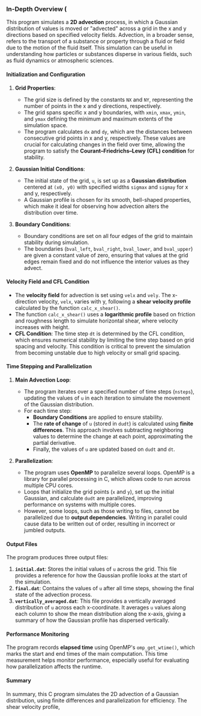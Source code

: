 

### In-Depth Overview (

This program simulates a **2D advection** process, in which a Gaussian distribution of values is moved or "advected" across a grid in the x and y directions based on specified velocity fields. Advection, in a broader sense, refers to the transport of a substance or property through a fluid or field due to the motion of the fluid itself. This simulation can be useful in understanding how particles or substances disperse in various fields, such as fluid dynamics or atmospheric sciences.

#### Initialization and Configuration

1. **Grid Properties**:
   - The grid size is defined by the constants `NX` and `NY`, representing the number of points in the x and y directions, respectively.
   - The grid spans specific x and y boundaries, with `xmin`, `xmax`, `ymin`, and `ymax` defining the minimum and maximum extents of the simulation space.
   - The program calculates `dx` and `dy`, which are the distances between consecutive grid points in x and y, respectively. These values are crucial for calculating changes in the field over time, allowing the program to satisfy the **Courant–Friedrichs–Lewy (CFL) condition** for stability.

2. **Gaussian Initial Conditions**:
   - The initial state of the grid, `u`, is set up as a **Gaussian distribution** centered at `(x0, y0)` with specified widths `sigmax` and `sigmay` for x and y, respectively.
   - A Gaussian profile is chosen for its smooth, bell-shaped properties, which make it ideal for observing how advection alters the distribution over time.

3. **Boundary Conditions**:
   - Boundary conditions are set on all four edges of the grid to maintain stability during simulation.
   - The boundaries (`bval_left`, `bval_right`, `bval_lower`, and `bval_upper`) are given a constant value of zero, ensuring that values at the grid edges remain fixed and do not influence the interior values as they advect.

#### Velocity Field and CFL Condition

- The **velocity field** for advection is set using `velx` and `vely`. The x-direction velocity, `velx`, varies with y, following a **shear velocity profile** calculated by the function `calc_x_shear()`.
- The function `calc_x_shear()` uses a **logarithmic profile** based on friction and roughness length to simulate horizontal shear, where velocity increases with height.
- **CFL Condition**: The time step `dt` is determined by the CFL condition, which ensures numerical stability by limiting the time step based on grid spacing and velocity. This condition is critical to prevent the simulation from becoming unstable due to high velocity or small grid spacing.

#### Time Stepping and Parallelization

1. **Main Advection Loop**:
   - The program iterates over a specified number of time steps (`nsteps`), updating the values of `u` in each iteration to simulate the movement of the Gaussian distribution.
   - For each time step:
     - **Boundary Conditions** are applied to ensure stability.
     - The **rate of change** of `u` (stored in `dudt`) is calculated using **finite differences**. This approach involves subtracting neighboring values to determine the change at each point, approximating the partial derivative.
     - Finally, the values of `u` are updated based on `dudt` and `dt`.

2. **Parallelization**:
   - The program uses **OpenMP** to parallelize several loops. OpenMP is a library for parallel processing in C, which allows code to run across multiple CPU cores.
   - Loops that initialize the grid points (`x` and `y`), set up the initial Gaussian, and calculate `dudt` are parallelized, improving performance on systems with multiple cores.
   - However, some loops, such as those writing to files, cannot be parallelized due to **output dependencies**. Writing in parallel could cause data to be written out of order, resulting in incorrect or jumbled outputs.

#### Output Files

The program produces three output files:

1. **`initial.dat`**: Stores the initial values of `u` across the grid. This file provides a reference for how the Gaussian profile looks at the start of the simulation.
2. **`final.dat`**: Contains the values of `u` after all time steps, showing the final state of the advection process.
3. **`vertically_averaged.dat`**: This file provides a vertically averaged distribution of `u` across each x-coordinate. It averages `u` values along each column to show the mean distribution along the x-axis, giving a summary of how the Gaussian profile has dispersed vertically.

#### Performance Monitoring

The program records **elapsed time** using OpenMP's `omp_get_wtime()`, which marks the start and end times of the main computation. This time measurement helps monitor performance, especially useful for evaluating how parallelization affects the runtime.

#### Summary

In summary, this C program simulates the 2D advection of a Gaussian distribution, using finite differences and parallelization for efficiency. The shear velocity profile,

